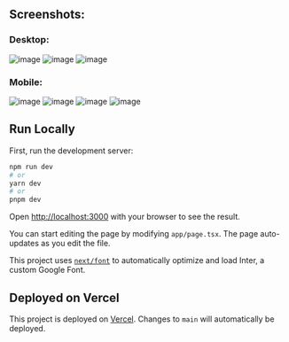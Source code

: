 ## Screenshots:

### Desktop:
![image](https://github.com/tanmayVaish/blog-golb/assets/55585498/6177b57a-f3b8-4dc6-b9c8-486e0a1b67f2)
![image](https://github.com/tanmayVaish/blog-golb/assets/55585498/e9b2b880-75cd-47a4-9677-771673679270)
![image](https://github.com/tanmayVaish/blog-golb/assets/55585498/d202c19e-8c1f-4d1b-83f8-d4340c2bc660)

### Mobile:
![image](https://github.com/tanmayVaish/blog-golb/assets/55585498/e5659cd9-cb08-4d58-bb85-4466b2ac1814)
![image](https://github.com/tanmayVaish/blog-golb/assets/55585498/8acd9aa2-3deb-499f-8c72-4ee026dfa3b6)
![image](https://github.com/tanmayVaish/blog-golb/assets/55585498/73bb7c5d-e7d3-4725-b171-2e9caa5b807d)
![image](https://github.com/tanmayVaish/blog-golb/assets/55585498/e834dae2-6896-4272-b56a-646a326b9f21)

## Run Locally

First, run the development server:

```bash
npm run dev
# or
yarn dev
# or
pnpm dev
```

Open [http://localhost:3000](http://localhost:3000) with your browser to see the result.

You can start editing the page by modifying `app/page.tsx`. The page auto-updates as you edit the file.

This project uses [`next/font`](https://nextjs.org/docs/basic-features/font-optimization) to automatically optimize and
load Inter, a custom Google Font.

## Deployed on Vercel

This project is deployed on [Vercel](https://blog-golb.vercel.app/). Changes to `main` will automatically be deployed.
